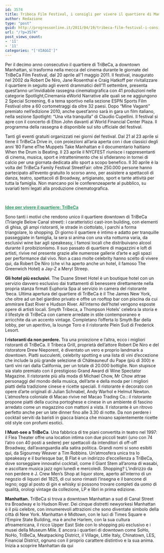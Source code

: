 ```yaml
---
id: 3574
title: Tribeca Film Festival, i consigli per vivere il quartiere di Manhattan
author: Redazione
type: "post"
guid: http://progressonline.it/2011/04/19/tribeca-film-festival-i-consigli-per-vivere-il-quartiere-di-manhattan/
url: "/?p=3574"
post_views_count:
- '11'
- '11'
categories: "['VIAGGI']"
---
```


Per il decimo anno consecutivo il quartiere di TriBeCa, a downtown Manhattan, si trasforma nella mecca del cinema durante le giornate del TriBeCa Film Festival, dal 20 aprile all’1 maggio 2011. Il festival, inaugurato nel 2002 da Robert De Niro, Jane Rosenthal e Craig Hatkoff per rivitalizzare il quartiere in seguito agli eventi drammatici dell’11 settembre, presenta quest’anno un’invidiabile rassegna cinematografica con 41 produzioni nelle categorie Spotlight,Cinemania eWorld Narrative alle quali se ne aggiungono 2 Special Screening, 6 a tema sportivo nella sezione ESPN Sports Film Festival oltre a 60 cortometraggi da oltre 32 paesi. Dopo “Mine Vaganti” premiato nell’edizione 2010, anche quest’anno sarà in gara un film italiano, nella sezione Spotlight: “Una vita tranquilla” di Claudio Cupellini. Il festival si apre con il concerto di Elton John davanti al World Financial Center Plaza. Il programma della rassegna è disponibile sul sito ufficiale del festival.

Tanti gli eventi gratuiti organizzati nei giorni del festival. Dal 21 al 23 aprile si tiene il TriBeCa Drive in, con proiezioni all’aria aperta con i due classici degli anni ’80 Fame eThe Muppets Take Manhattan e il documentario haitiano When the Drum is Beating. Il 23 aprile il NYCFEST riunisce i rappresentanti di cinema, musica, sport e intrattenimento che si sfideranno in tornei di calcio per una giornata dedicata allo sport a scopo benefico. Il 30 aprile è la volta del TriBeCa Family Festival StreetFair: oltre 250.000 persone hanno partecipato all’evento gratuito lo scorso anno, per assistere a spettacoli di danza, teatro, spettacoli di Broadway, artigianato, sport e tante attività per tutta la famiglia. Non mancano poi le conferenzeaperte al pubblico, su svariati temi legati alla produzione cinematografica.

<span style="color: rgb(51, 153, 102);"><u>  
</u></span>

<span style="color: rgb(51, 153, 102);"><u>**Idee per vivere il quartiere: TriBeCa**</u></span>

Sono tanti i motivi che rendono unico il quartiere downtown di TriBeCa (Triangle Below Canal street): i caratteristici cast-iron building, con elementi di ghisa, gli ampi ristoranti, le strade in ciottolato, i parchi a forma triangolare, lo shopping. Di giorno il quartiere è intimo e adatto per tranquille passeggiate in famiglia, la sera si anima con una vita notturna varia, da esclusivi wine bar agli speakeasy, i famosi locali che distribuivano alcool durante il proibizionismo. Il suo passato di quartiere di magazzini e loft di artisti, rivive nel presente grazie alle numerose gallerie d’arte e agli spazi per performance dal vivo. Non a caso molte celebrity hanno scelto di vivere qui, da Robert De Niro (che vi ha aperto anche un hotel, il famoso The Greenwich Hotel) a Jay-Z a Meryl Streep.

**Gli hotel più esclusivi**. The Duane Street Hotel è un boutique hotel con un servizio davvero esclusivo dai trattamenti di benessere direttamente nella propria stanza firmati Euphoria Spa al servizio in camera del ristorante ‘beca. Ultima apertura del quartiere di TriBeCa è il The James New York, che oltre ad un bel giardino privato e offre un rooftop bar con piscina da cui ammirare East River e Hudson River. All’interno dell’hotel vengono esposte opere di artisti locali. Smyth Tribeca, a Thompson Hotels’ celebra la storia e il lifestyle di TriBeCa con camere arredate in stile contemporaneo e arricchite da un accento vintage. Completano l’offerta lo Smyth Bar della lobby, per un aperitivo, la lounge Toro e il ristorante Plein Sud di Frederick Lesort.

**I ristoranti da non perdere.** Tra una proiezione e l’altra, ecco i migliori ristoranti di TriBeCa. Il Tribeca Grill, proprietà dell’attore Robert De Niro e del ristoratore Drew Nieporent, è diventato un vero e proprio landmark a downtown. Piatti succulenti, celebrity spotting e una lista di vini d’eccezione che include la più grande selezione di Châteauneuf du Pape (più di 300) e tanti vini rari dalla California, per un totale di 20.000 bottiglie. Non stupisce sia stato premiato con il prestigioso Grand Award di Wine Spectator Magazine. Il ristorante più alla moda di Michael Chow, Mr Chow attrae personaggi del mondo della musica, dell’arte e della moda per i migliori piatti della tradizione cinese e ricette speciali. Il ristorante è decorato con opere d’arte originali di Julian Schnabel, Andy Warhol e Helmut Newton. L’atmosfera coloniale di Macao rivive nel Macao Trading Co.: il ristorante propone piatti della cucina portoghese e cinese in un ambiente di fascino arredato come un magazzino con mattoni a vista. Il ristorante è un ritrovo perfetto anche per un late dinner fino alle 3.30 di notte. Da non perdere i cocktail serviti da baristi in giacca bianca che mixano sapientemente ricette old style con profumi esotici.

**I Must-see a TriBeCa**. Una fabbrica di tre piani convertita in teatro nel 1997: il Flea Theater offre una location intima con due piccoli teatri (uno con 74 l’atro con 40 posti a sedere) per spettacoli da intenditori di off-off Broadway, dall’avanguardia alla satira politica. Grandi nomi si sono esibiti qui, da Sigourney Weaver a Tim Robbins. Un’atmosfera unica tra lo speakeasy e il burlesque bar, B Flat è un indirizzo d’eccellenza a TriBeCa, dove sorseggiare innovativi cocktail, come il Giant Stem all’aroma di wasabi, e ascoltare musica jazz ogni lunedì e mercoledì. Shopping? L’indirizzo da non perdere è J. Crew Men’s Shop at liquor store, aperto all’interno di un negozio di liquori del 1825, di cui sono rimasti l’insegna e il bancone di legno; oggi al posto di gin e whisky si possono trovare completi da uomo di qualità, orologi vintage da collezione, LP e libri in prima edizione.

**Manhattan.** TriBeCa si trova a downtown Manhattan a sud di Canal Street tra Broadway e lo Hudson River. Dei cinque distretti newyorkesi Manhattan è il più celebre, con innumerevoli attrazioni che sono diventate simbolo della città di New York. Manhattan è Midtown, con le luci di Times Square e l’Empire State Building, ma è anche Harlem, con la sua cultura afroamericana, il ricco Upper East Side con lo shopping più esclusivo e i musei della Museum Mile. E ancora i quartieri di downtown come SoHo, NoHo, TriBeCa, Meatpacking District, il Village, Little Italy, Chinatown, LES, Financial District, ognuno con il proprio carattere distintivo e la sua anima. Inizia a scoprire Manhattan da qui